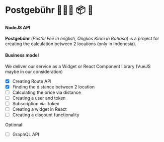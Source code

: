 <h1>Postgebühr 👨🏻‍💻 📦 🚚</h1>

<h4>NodeJS API</h3>

**Postgebühr** (_Postal Fee in english, Ongkos Kirim in Bahasa_) is a project for creating
the calculation between 2 locations (only in Indonesia).

#### Business model

We deliver our service as a Widget or React Component library (VueJS maybe in our consideration)

- [x] Creating Route API
- [x] Finding the distance between 2 location
- [ ] Calculating the price via distance
- [ ] Creating a user and token
- [ ] Subscription via Token
- [ ] Creating a widget in React
- [ ] Creating a discount functionality

Optional

- [ ] GraphQL API
